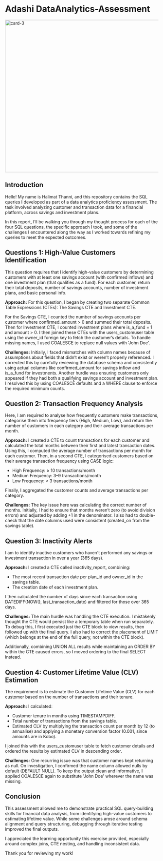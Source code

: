 # Adashi DataAnalytics-Assessment

<img width="1000" height="500" alt="card-3" src="https://github.com/user-attachments/assets/3e1ed855-7759-4135-abba-1345f080c90d" />

## Introduction
Hello! My name is Halimat Thanni, and this repository contains the SQL queries I developed as part of a data analytics proficiency assessment. The task involved analyzing customer and transaction data for a financial platform, across savings and investment plans.

In this report, I’ll be walking you through my thought process for each of the four SQL questions, the specific approach I took, and some of the challenges I encountered along the way as I worked towards refining my queries to meet the expected outcomes.

## Questions 1: High-Value Customers Identification
This question requires that I identify high-value customers by determining customers with at least one savings account (with confirmed inflows) and one investment plan (that qualifies as a fund). For each customer, return their total deposits, number of savings accounts, number of investment plans, and basic personal info.

**Approach:**
For this question, I began by creating two separate Common Table Expressions (CTEs): The Savings CTE and Investment CTE.

For the Savings CTE, I counted the number of savings accounts per customer where confirmed_amount > 0 and summed their total deposits. Then for Investment CTE, I counted investment plans where is_a_fund = 1 and amount > 0.
I then joined these CTEs with the users_customuser table using the owner_id foreign key to fetch the customer’s details.
To handle missing names, I used COALESCE to replace null values with 'John Doe'.

**Challenges:**
Initially, I faced mismatches with column names because of assumptions about fields that didn’t exist or weren’t properly referenced. I corrected this by carefully reviewing the database schema and consistently using actual columns like confirmed_amount for savings inflow and is_a_fund for investments.
Another hurdle was ensuring customers only appeared if they had both a qualifying savings account and investment plan. I resolved this by using COALESCE defaults and a WHERE clause to enforce the required minimum counts.

## Question 2: Transaction Frequency Analysis
Here, I am required to analyse how frequently customers make transactions, categorise them into frequency tiers (High, Medium, Low), and return the number of customers in each category and their average transactions per month.

**Approach:**
I created a CTE to count transactions for each customer and calculated the total months between their first and latest transaction dates. Using this, I computed the average number of transactions per month for each customer. Then, in a second CTE, I categorised customers based on their average transaction frequency using CASE logic:
- High Frequency: ≥ 10 transactions/month
- Medium Frequency: 3–9 transactions/month
- Low Frequency: < 3 transactions/month

Finally, I aggregated the customer counts and average transactions per category.

**Challenges:**
The key issue here was calculating the correct number of months. Initially, I had to ensure that months weren’t zero (to avoid division errors) and adjusted by adding +1 in the denominator. I also had to double-check that the date columns used were consistent (created_on from the savings table).

## Question 3: Inactivity Alerts
I am to identify inactive customers who haven't performed any savings or investment transaction in over a year (365 days).

**Approach:**
I created a CTE called inactivity_report, combining:
- The most recent transaction date per plan_id and owner_id in the savings table.
- The creation date of each investment plan.

I then calculated the number of days since each transaction using DATEDIFF(NOW(), last_transaction_date) and filtered for those over 365 days.

**Challenges:**
The main hurdle was handling the CTE execution. I mistakenly thought the CTE would persist like a temporary table when run separately. To debug this, I first executed just the CTE block to view results, then followed up with the final query. I also had to correct the placement of LIMIT (which belongs at the end of the full query, not within the CTE block).

Additionally, combining UNION ALL results while maintaining an ORDER BY within the CTE caused errors, so I moved ordering to the final SELECT instead.

## Question 4: Customer Lifetime Value (CLV) Estimation
The requirement is to estimate the Customer Lifetime Value (CLV) for each customer based on the number of transactions and their tenure.

**Approach:**
I calculated:
- Customer tenure in months using TIMESTAMPDIFF.
- Total number of transactions from the savings table.
- Estimated CLV by multiplying the transaction count per month by 12 (to annualise) and applying a monetary conversion factor (0.001, since amounts are in Kobo).

I joined this with the users_customuser table to fetch customer details and ordered the results by estimated CLV in descending order.

**Challenges:**
One recurring issue was that customer names kept returning as null. On investigation, I confirmed the name column allowed nulls by default (DEFAULT NULL). To keep the output clean and informative, I applied COALESCE again to substitute 'John Doe' wherever the name was missing.


## Conclusion
This assessment allowed me to demonstrate practical SQL query-building skills for financial data analysis, from identifying high-value customers to estimating lifetime value. While some challenges arose around schema alignment and query structuring, debugging through iterative testing improved the final outputs.

I appreciated the learning opportunity this exercise provided, especially around complex joins, CTE nesting, and handling inconsistent data.

Thank you for reviewing my work!
